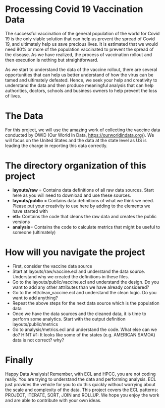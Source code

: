 # Processing Covid 19 Vaccination Data

The successful vaccination of the general population of the world for Covid 19 is the only viable solution that can help us prevent the spread of Covid 19, and ultimately help us save precious lives. It is estimated that we would need 80% or more of the population vaccinated to prevent the spread of the disease. As we have realized, the process of vaccination rollout and then execution is nothing but straightforward. 

As we start to understand the data of the vaccine rollout, there are several opportunities that can help us better understand of how the virus can be tamed and ultimately defeated. Hence, we seek your help and creativity to understand the data and then produce meaningful analysis that can help authorities, doctors, schools and business owners to help prevent the loss of lives.  

# The Data

For this project, we will use the amazing work of collecting the vaccine data conducted by OWID (Our World In Data, https://ourworldindata.org/). We will focus on the United States and the data at the state level as US is leading the charge in reporting this data correctly.

# The directory organization of this project

- **layouts/raw** = Contains data definitions of all raw data sources. Start here as you will need to download and use these sources. 
- **layouts/public** = Contains data definitions of what we think we need. Please put your creativity to use here by adding to the elements we have started with
- **etl**= Contains the code that cleans the raw data and creates the public versions
- **analysis**= Contains the code to calculate metrics that might be useful to someone (ultimately)

# How will you navigate the project

- First, consider the vaccine data source
- Start at layouts/raw/vaccine.ecl and understand the data source. Understand why we created the definitions in these files.
- Go to the layouts/public/vaccine.ecl and understand the design. Do you want to add any other attributes than we have already considered?
- Go to the etl/clean_vaccine.ecl and understand the clean logic. Do you want to add anything?
- Repeat the above steps for the next data source which is the population data
- Once we have the data sources and the cleaned data, it is time to perform some analytics. Start with the output definition layouts/public/metrics
- Go to analysis/metrics.ecl and understand the code. What else can we do? HINT #1: It looks like some of the states (e.g. AMERICAN SAMOA) data is not correct? why?

# Finally

Happy Data Analysis! Remember, with ECL and HPCC, you are not coding really. You are trying to understand the data and performing analysis. ECL just provides the vehicle for you to do this quickly without worrying about the scale and complexity of the data. This project covers the ECL patterns: PROJECT, ITERATE, SORT, JOIN and ROLLUP. We hope you enjoy the work and are able to contribute with your own ideas.




